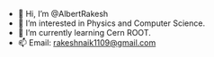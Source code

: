 - 👋 Hi, I’m @AlbertRakesh
- 👀 I’m interested in Physics and Computer Science.
- 🌱 I’m currently learning Cern ROOT.
- 📫 Email: rakeshnaik1109@gmail.com

<!---
AlbertRakesh/AlbertRakesh is a ✨ special ✨ repository because its `README.md` (this file) appears on your GitHub profile.
You can click the Preview link to take a look at your changes.
--->
